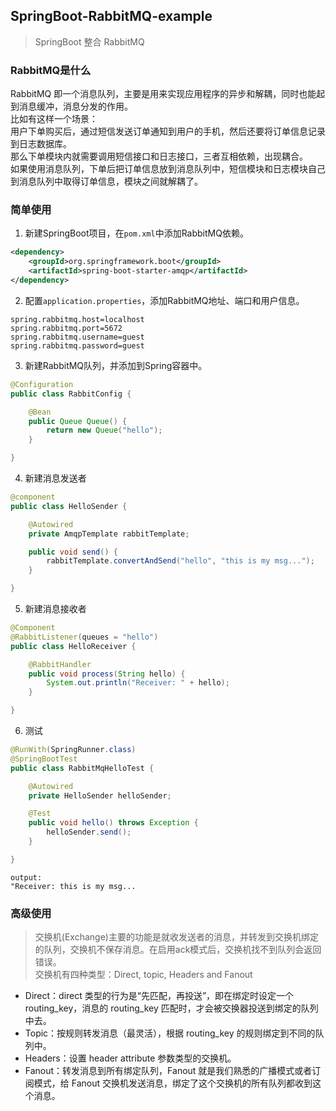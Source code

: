 ## SpringBoot-RabbitMQ-example
> SpringBoot 整合 RabbitMQ

### RabbitMQ是什么
RabbitMQ 即一个消息队列，主要是用来实现应用程序的异步和解耦，同时也能起到消息缓冲，消息分发的作用。  
比如有这样一个场景：  
用户下单购买后，通过短信发送订单通知到用户的手机，然后还要将订单信息记录到日志数据库。  
那么下单模块内就需要调用短信接口和日志接口，三者互相依赖，出现耦合。  
如果使用消息队列，下单后把订单信息放到消息队列中，短信模块和日志模块自己到消息队列中取得订单信息，模块之间就解耦了。

### 简单使用
1. 新建SpringBoot项目，在`pom.xml`中添加RabbitMQ依赖。
```xml
<dependency>
    <groupId>org.springframework.boot</groupId>
    <artifactId>spring-boot-starter-amqp</artifactId>
</dependency>
```
2. 配置`application.properties`，添加RabbitMQ地址、端口和用户信息。
```properties
spring.rabbitmq.host=localhost
spring.rabbitmq.port=5672
spring.rabbitmq.username=guest
spring.rabbitmq.password=guest
```
3. 新建RabbitMQ队列，并添加到Spring容器中。
```java
@Configuration
public class RabbitConfig {

    @Bean
    public Queue Queue() {
        return new Queue("hello");
    }

}
```
4. 新建消息发送者
```java
@component
public class HelloSender {

    @Autowired
    private AmqpTemplate rabbitTemplate;

    public void send() {
        rabbitTemplate.convertAndSend("hello", "this is my msg...");
    }

}
```
5. 新建消息接收者
```java
@Component
@RabbitListener(queues = "hello")
public class HelloReceiver {

    @RabbitHandler
    public void process(String hello) {
        System.out.println("Receiver: " + hello);
    }

}
```
6. 测试
```java
@RunWith(SpringRunner.class)
@SpringBootTest
public class RabbitMqHelloTest {

    @Autowired
    private HelloSender helloSender;

    @Test
    public void hello() throws Exception {
        helloSender.send();
    }

}
```
```
output:
"Receiver: this is my msg...
```

### 高级使用
> 交换机(Exchange)主要的功能是就收发送者的消息，并转发到交换机绑定的队列，交换机不保存消息。在启用ack模式后，交换机找不到队列会返回错误。  
交换机有四种类型：Direct, topic, Headers and Fanout

- Direct：direct 类型的行为是“先匹配，再投送”，即在绑定时设定一个 routing_key，消息的 routing_key 匹配时，才会被交换器投送到绑定的队列中去。
- Topic：按规则转发消息（最灵活），根据 routing_key 的规则绑定到不同的队列中。
- Headers：设置 header attribute 参数类型的交换机。
- Fanout：转发消息到所有绑定队列，Fanout 就是我们熟悉的广播模式或者订阅模式，给 Fanout 交换机发送消息，绑定了这个交换机的所有队列都收到这个消息。